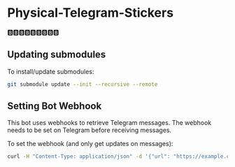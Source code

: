 # Physical-Telegram-Stickers
🅱️🅱️🅱️🅱️🅱️🅱️🅱️🅱️🅱️

## Updating submodules
To install/update submodules:
```bash
git submodule update --init --recursive --remote
```

## Setting Bot Webhook
This bot uses webhooks to retrieve Telegram messages. The webhook needs to be set on Telegram before receiving messages.

To set the webhook (and only get updates on messages):
```bash
curl -H "Content-Type: application/json" -d '{"url": "https://example.com/new-message-endpoint", "allowed_updates": ["message"]}' https://api.telegram.org/bot<api_token>/setWebhook
```